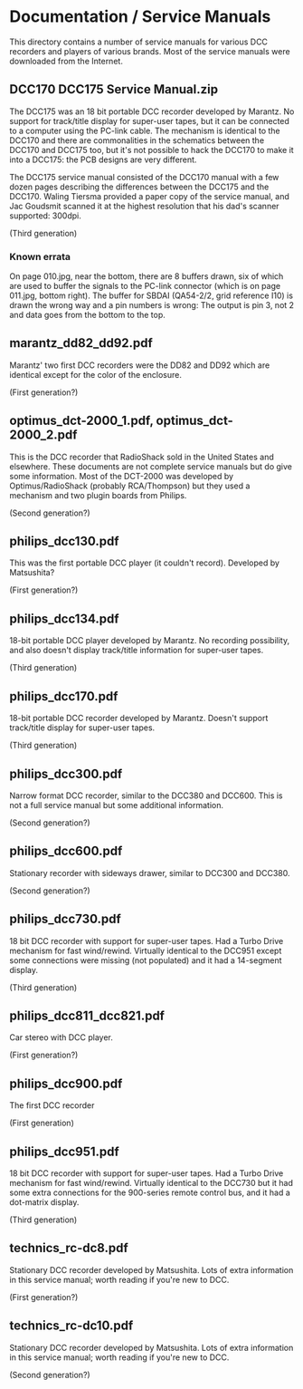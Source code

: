 # Documentation / Service Manuals
This directory contains a number of service manuals for various DCC recorders and players of various brands. Most of the service manuals were downloaded from the Internet.

## DCC170 DCC175 Service Manual.zip
The DCC175 was an 18 bit portable DCC recorder developed by Marantz. No support for track/title display for super-user tapes, but it can be connected to a computer using the PC-link cable. The mechanism is identical to the DCC170 and there are commonalities in the schematics between the DCC170 and DCC175 too, but it's not possible to hack the DCC170 to make it into a DCC175: the PCB designs are very different.
   
The DCC175 service manual consisted of the DCC170 manual with a few dozen pages describing the differences between the DCC175 and the DCC170. Waling Tiersma provided a paper copy of the service manual, and Jac Goudsmit scanned it at the highest resolution that his dad's scanner supported: 300dpi.

(Third generation)

### Known errata
On page 010.jpg, near the bottom, there are 8 buffers drawn, six of which are used to buffer the signals to the PC-link connector (which is on page 011.jpg, bottom right). The buffer for SBDAI (QA54-2/2, grid reference I10) is drawn the wrong way and a pin numbers is wrong: The output is pin 3, not 2 and data goes from the bottom to the top.

## marantz_dd82_dd92.pdf
Marantz' two first DCC recorders were the DD82 and DD92 which are identical except for the color of the enclosure.

(First generation?)

## optimus_dct-2000_1.pdf, optimus_dct-2000_2.pdf
This is the DCC recorder that RadioShack sold in the United States and elsewhere. These documents are not complete service manuals but do give some information. Most of the DCT-2000 was developed by Optimus/RadioShack (probably RCA/Thompson) but they used a mechanism and two plugin boards from Philips.

(Second generation?)

## philips_dcc130.pdf
This was the first portable DCC player (it couldn't record). Developed by Matsushita?

(First generation?)

## philips_dcc134.pdf
18-bit portable DCC player developed by Marantz. No recording possibility, and also doesn't display track/title information for super-user tapes.

(Third generation)

## philips_dcc170.pdf
18-bit portable DCC recorder developed by Marantz. Doesn't support track/title display for super-user tapes.

(Third generation)

## philips_dcc300.pdf
Narrow format DCC recorder, similar to the DCC380 and DCC600. This is not a full service manual but some additional information.

(Second generation?)

## philips_dcc600.pdf
Stationary recorder with sideways drawer, similar to DCC300 and DCC380.

(Second generation?)

## philips_dcc730.pdf
18 bit DCC recorder with support for super-user tapes. Had a Turbo Drive mechanism for fast wind/rewind. Virtually identical to the DCC951 except some connections were missing (not populated) and it had a 14-segment display.

(Third generation)

## philips_dcc811_dcc821.pdf
Car stereo with DCC player.

(First generation?)

## philips_dcc900.pdf
The first DCC recorder

(First generation)

## philips_dcc951.pdf
18 bit DCC recorder with support for super-user tapes. Had a Turbo Drive mechanism for fast wind/rewind. Virtually identical to the DCC730 but it had some extra connections for the 900-series remote control bus, and it had a dot-matrix display.

(Third generation)

## technics_rc-dc8.pdf
Stationary DCC recorder developed by Matsushita. Lots of extra information in this service manual; worth reading if you're new to DCC.

(First generation?)

## technics_rc-dc10.pdf
Stationary DCC recorder developed by Matsushita. Lots of extra information in this service manual; worth reading if you're new to DCC.

(Second generation?)